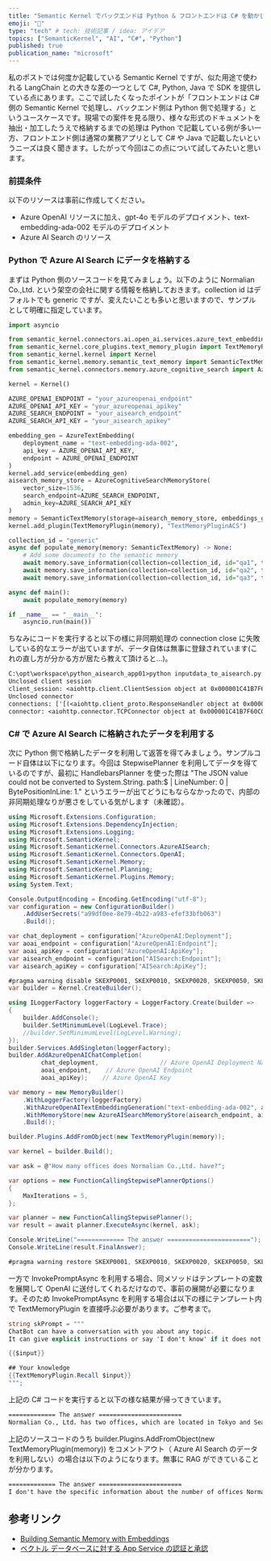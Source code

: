 ```yaml
---
title: "Semantic Kernel でバックエンドは Python & フロントエンドは C# を動かしてみる"
emoji: "🦔"
type: "tech" # tech: 技術記事 / idea: アイデア
topics: ["SemanticKernel", "AI", "C#", "Python"]
published: true
publication_name: "microsoft"
---
```


私のポストでは何度か記載している Semantic Kernel ですが、似た用途で使われる LangChain との大きな差の一つとして C#, Python, Java で SDK を提供している点にあります。ここで試したくなったポイントが「フロントエンドは C# 側の Semantic Kernel で処理し、バックエンド側は Python 側で処理する」というユースケースです。現場での案件を見る限り、様々な形式のドキュメントを抽出・加工したうえで格納するまでの処理は Python で記載している例が多い一方、フロントエンド側は通常の業務アプリとして C# や Java で記載したいというニーズは良く聞きます。したがって今回はこの点について試してみたいと思います。

### 前提条件
以下のリソースは事前に作成してください。
- Azure OpenAI リソースに加え、gpt-4o モデルのデプロイメント、text-embedding-ada-002 モデルのデプロイメント
- Azure AI Search のリソース

### Python で Azure AI Search にデータを格納する
まずは Python 側のソースコードを見てみましょう。以下のように Normalian Co.,Ltd. という架空の会社に関する情報を格納しておきます。collection id はデフォルトでも generic ですが、変えたいことも多いと思いますので、サンプルとして明確に指定しています。

```python
import asyncio

from semantic_kernel.connectors.ai.open_ai.services.azure_text_embedding import AzureTextEmbedding
from semantic_kernel.core_plugins.text_memory_plugin import TextMemoryPlugin
from semantic_kernel.kernel import Kernel
from semantic_kernel.memory.semantic_text_memory import SemanticTextMemory
from semantic_kernel.connectors.memory.azure_cognitive_search import AzureCognitiveSearchMemoryStore

kernel = Kernel()

AZURE_OPENAI_ENDPOINT = "your_azureopenai_endpoint"
AZURE_OPENAI_API_KEY = "your_azureopenai_apikey"
AZURE_SEARCH_ENDPOINT = "your_aisearch_endpoint"
AZURE_SEARCH_API_KEY = "your_aisearch_apikey"

embedding_gen = AzureTextEmbedding(
    deployment_name = "text-embedding-ada-002",
    api_key = AZURE_OPENAI_API_KEY,
    endpoint = AZURE_OPENAI_ENDPOINT
)
kernel.add_service(embedding_gen)
aisearch_memory_store = AzureCognitiveSearchMemoryStore(
    vector_size=1536,
    search_endpoint=AZURE_SEARCH_ENDPOINT,
    admin_key=AZURE_SEARCH_API_KEY
)
memory = SemanticTextMemory(storage=aisearch_memory_store, embeddings_generator=embedding_gen)
kernel.add_plugin(TextMemoryPlugin(memory), "TextMemoryPluginACS")

collection_id = "generic"
async def populate_memory(memory: SemanticTextMemory) -> None:
    # Add some documents to the semantic memory
    await memory.save_information(collection=collection_id, id="qa1", text="Normalian is the most ordinary person in the world.")
    await memory.save_information(collection=collection_id, id="qa2", text="Normalian is CEO of Normalian Co.,Ltd.")
    await memory.save_information(collection=collection_id, id="qa3", text="Normalian Co.,Ltd. has two offices in Tokyo and Seattle.")

async def main():
    await populate_memory(memory)

if __name__ == "__main__":
    asyncio.run(main())
```

ちなみにコードを実行すると以下の様に非同期処理の connection close に失敗している的なエラーが出ていますが、データ自体は無事に登録されています(これの直し方が分かる方が居たら教えて頂けると...)。

```txt
C:\opt\workspace\python_aisearch_app01>python inputdata_to_aisearch.py
Unclosed client session
client_session: <aiohttp.client.ClientSession object at 0x000001C41B7F6060>
Unclosed connector
connections: ['[(<aiohttp.client_proto.ResponseHandler object at 0x000001C41B7DAE10>, 400692.656)]']
connector: <aiohttp.connector.TCPConnector object at 0x000001C41B7F60C0>

```

### C# で Azure AI Search に格納されたデータを利用する

次に Python 側で格納したデータを利用して返答を得てみましょう。サンプルコード自体は以下になります。今回は StepwisePlanner を利用してデータを得ているのですが、最初に HandlebarsPlanner を使った際は "The JSON value could not be converted to System.String. path:$ | LineNumber: 0 | BytePositionInLine: 1." というエラーが出てどうにもならなかったので、内部の非同期処理なりが悪さをしている気がします（未確認）。

```csharp
using Microsoft.Extensions.Configuration;
using Microsoft.Extensions.DependencyInjection;
using Microsoft.Extensions.Logging;
using Microsoft.SemanticKernel;
using Microsoft.SemanticKernel.Connectors.AzureAISearch;
using Microsoft.SemanticKernel.Connectors.OpenAI;
using Microsoft.SemanticKernel.Memory;
using Microsoft.SemanticKernel.Planning;
using Microsoft.SemanticKernel.Plugins.Memory;
using System.Text;

Console.OutputEncoding = Encoding.GetEncoding("utf-8");
var configuration = new ConfigurationBuilder()
    .AddUserSecrets("a99df0ee-8e79-4b22-a983-efef33bfb063")
    .Build();

var chat_deployment = configuration["AzureOpenAI:Deployment"];
var aoai_endpoint = configuration["AzureOpenAI:Endpoint"];
var aoai_apiKey = configuration["AzureOpenAI:ApiKey"];
var aisearch_endpoint = configuration["AISearch:Endpoint"];
var aisearch_apiKey = configuration["AISearch:ApiKey"];

#pragma warning disable SKEXP0001, SKEXP0010, SKEXP0020, SKEXP0050, SKEXP0060
var builder = Kernel.CreateBuilder();

using ILoggerFactory loggerFactory = LoggerFactory.Create(builder =>
{
    builder.AddConsole();
    builder.SetMinimumLevel(LogLevel.Trace);
    //builder.SetMinimumLevel(LogLevel.Warning);
});
builder.Services.AddSingleton(loggerFactory);
builder.AddAzureOpenAIChatCompletion(
         chat_deployment,                 // Azure OpenAI Deployment Name
         aoai_endpoint,    // Azure OpenAI Endpoint
         aoai_apiKey);    // Azure OpenAI Key

var memory = new MemoryBuilder()
    .WithLoggerFactory(loggerFactory)
    .WithAzureOpenAITextEmbeddingGeneration("text-embedding-ada-002", aoai_endpoint, aoai_apiKey)
    .WithMemoryStore(new AzureAISearchMemoryStore(aisearch_endpoint, aisearch_apiKey))
    .Build();

builder.Plugins.AddFromObject(new TextMemoryPlugin(memory));

var kernel = builder.Build();

var ask = @"How many offices does Normalian Co.,Ltd. have?";

var options = new FunctionCallingStepwisePlannerOptions()
{
    MaxIterations = 5,
};

var planner = new FunctionCallingStepwisePlanner();
var result = await planner.ExecuteAsync(kernel, ask);

Console.WriteLine("============= The answer ======================="); 
Console.WriteLine(result.FinalAnswer);

#pragma warning restore SKEXP0001, SKEXP0010, SKEXP0020, SKEXP0050, SKEXP0060
```

一方で InvokePromptAsync を利用する場合、同メソッドはテンプレートの変数を展開して OpenAI に送付してくれるだけなので、事前の展開が必要になります。そのため InvokePromptAsync を利用する場合は以下の様にテンプレート内で TextMemoryPlugin を直接呼ぶ必要があります。ご参考まで。

```csharp
string skPrompt = """
ChatBot can have a conversation with you about any topic.
It can give explicit instructions or say 'I don't know' if it does not have an answer.

{{$input}}

## Your knowledge
{{TextMemoryPlugin.Recall $input}}
""";
``` 

上記の C# コードを実行すると以下の様な結果が帰ってきています。

```txt
============= The answer =======================
Normalian Co., Ltd. has two offices, which are located in Tokyo and Seattle.
```

上記のソースコードのうち builder.Plugins.AddFromObject(new TextMemoryPlugin(memory)) をコメントアウト（ Azure AI Search のデータを利用しない）の場合は以下のようになります。無事に RAG ができていることが分かります。

```txt
============= The answer =======================
I don't have the specific information about the number of offices Normalian Co., Ltd. has due to the limitations of my current environment. However, you can find this information by visiting the company's official website and checking their 'Contact Us' or 'About Us' sections. You can also look them up on business directories or contact the company directly for accurate details.
```

## 参考リンク
- [Building Semantic Memory with Embeddings](https://github.com/microsoft/semantic-kernel/blob/main/dotnet/notebooks/06-memory-and-embeddings.ipynb)
- [ベクトル データベースに対する App Service の認証と承認](https://learn.microsoft.com/ja-jp/dotnet/ai/how-to/app-service-db-auth?pivots=azure-portal)
